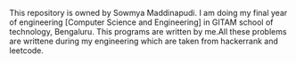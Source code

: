 This repository is owned by Sowmya Maddinapudi. I am doing my final year of engineering [Computer Science and Engineering] in GITAM school of technology, Bengaluru. This programs are written by me.All these problems are writtene during my engineering which are taken from hackerrank and leetcode.
